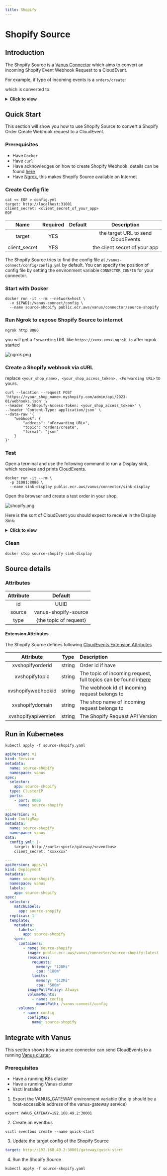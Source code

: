 ```yaml
---
title: Shopify
---
```


# Shopify Source

## Introduction

The Shopify Source is a [Vanus Connector][vc] which aims to convert an incoming Shopify Event Webhook Request to a
CloudEvent.

For example, if type of incoming events is a `orders/create`:

which is converted to:
<details><summary><strong>Click to view</strong></summary>

```json
{
  "specversion": "1.0",
  "id": "bf6672f8-40f5-4b87-91c3-5eccbf4aec89",
  "source": "vanus-shopify-source",
  "type": "products/update",
  "datacontenttype": "application/json",
  "time": "2023-10-23T09:24:40.720817Z",
  "data": {
    "admin_graphql_api_id": "gid://shopify/Product/788032119674292922",
    "body_html": "An example T-Shirt",
    "created_at": null,
    "handle": "example-t-shirt",
    "id": 788032119674292900,
    "image": null,
    "images": [],
    "options": [],
    "product_type": "Shirts",
    "published_at": "2023-10-23T05:24:40-04:00",
    "published_scope": "web",
    "status": "active",
    "tags": "example, mens, t-shirt",
    "template_suffix": null,
    "title": "Example T-Shirt",
    "updated_at": "2023-10-23T05:24:40-04:00",
    "variants": [
      {
        "admin_graphql_api_id": "gid://shopify/ProductVariant/642667041472713922",
        "barcode": null,
        "compare_at_price": "24.99",
        "created_at": null,
        "fulfillment_service": "manual",
        "grams": 200,
        "id": 642667041472714000,
        "image_id": null,
        "inventory_item_id": null,
        "inventory_management": "shopify",
        "inventory_policy": "deny",
        "inventory_quantity": 75,
        "old_inventory_quantity": 75,
        "option1": "Small",
        "option2": null,
        "option3": null,
        "position": 0,
        "price": "19.99",
        "product_id": 788032119674292900,
        "requires_shipping": true,
        "sku": "example-shirt-s",
        "taxable": true,
        "title": "",
        "updated_at": null,
        "weight": 200,
        "weight_unit": "g"
      },
      {
        "admin_graphql_api_id": "gid://shopify/ProductVariant/757650484644203962",
        "barcode": null,
        "compare_at_price": "24.99",
        "created_at": null,
        "fulfillment_service": "manual",
        "grams": 200,
        "id": 757650484644203900,
        "image_id": null,
        "inventory_item_id": null,
        "inventory_management": "shopify",
        "inventory_policy": "deny",
        "inventory_quantity": 50,
        "old_inventory_quantity": 50,
        "option1": "Medium",
        "option2": null,
        "option3": null,
        "position": 0,
        "price": "19.99",
        "product_id": 788032119674292900,
        "requires_shipping": true,
        "sku": "example-shirt-m",
        "taxable": true,
        "title": "",
        "updated_at": null,
        "weight": 200,
        "weight_unit": "g"
      }
    ],
    "vendor": "Acme"
  },
  "xvshopifywebhookid": "614966e9-2907-476e-bce5-65f6fc5c1f9e",
  "xvshopifydomain": "vanusfashion.myshopify.com",
  "xvshopifyapiversion": "2023-10",
  "xvshopifytriggeredat": "2023-10-23T09:24:40.066647883Z"
}
```

</details>

## Quick Start

This section will show you how to use Shopify Source to convert a Shopify Order Create Webhook request to a CloudEvent.

### Prerequisites

- Have `Docker`
- Have `curl`
- Have acknowledges on how to create Shopify Webhook. details can be
  found [here](https://shopify.dev/docs/apps/webhooks/configuration/shopifys)
- Have [Ngrok](https://ngrok.com/), this makes Shopify Source available on Internet

### Create Config file

```shell
cat << EOF > config.yml
target: http://localhost:31081
client_secret: <client_secret_of_your_app>
EOF
```

|      Name      | Required  | Default  |            Description             |
|:--------------:|:---------:|:--------:|:----------------------------------:|
|     target     |    YES    |          | the target URL to send CloudEvents |
| client_secret  |    YES    |          |   the client secret of your app    |

The Shopify Source tries to find the config file at `/vanus-connect/config/config.yml` by default. You can specify the
position of config file by setting the environment variable `CONNECTOR_CONFIG` for your connector.

### Start with Docker

```shell
docker run -it --rm --network=host \
  -v ${PWD}:/vanus-connect/config \
  --name source-shopify public.ecr.aws/vanus/connector/source-shopify
```

### Run Ngrok to expose Shopify Source to internet

```shell
ngrok http 8080
```

you will get a `Forwarding` URL like `https://xxxx.xxxx.ngrok.io` after ngrok started

![ngrok.png](ngrok.png)

### Create a Shopify webhook via cURL

replace `<your_shop_name>, <your_shop_access_token>, <Forwarding URL>` to yours.

```shell
curl --location --request POST 'https://<your_shop_name>.myshopify.com/admin/api/2023-01/webhooks.json' \
--header 'X-Shopify-Access-Token: <your_shop_access_token>' \
--header 'Content-Type: application/json' \
--data-raw '{
    "webhook": {
        "address": "<Forwarding URL>",
        "topic": "orders/create",
        "format": "json"
    }
}'
```

### Test

Open a terminal and use the following command to run a Display sink, which receives and prints CloudEvents.

```shell
docker run -it --rm \
  -p 31081:8080 \
  --name sink-display public.ecr.aws/vanus/connector/sink-display
```

Open the browser and create a test order in your shop,

![shopify.png](shopify.png)

Here is the sort of CloudEvent you should expect to receive in the Display Sink:

<details><summary><strong>Click to view</strong></summary>

```json
{
  "specversion": "1.0",
  "id": "bf6672f8-40f5-4b87-91c3-5eccbf4aec89",
  "source": "vanus-shopify-source",
  "type": "products/update",
  "datacontenttype": "application/json",
  "time": "2023-10-23T09:24:40.720817Z",
  "data": {
    "admin_graphql_api_id": "gid://shopify/Product/788032119674292922",
    "body_html": "An example T-Shirt",
    "created_at": null,
    "handle": "example-t-shirt",
    "id": 788032119674292900,
    "image": null,
    "images": [],
    "options": [],
    "product_type": "Shirts",
    "published_at": "2023-10-23T05:24:40-04:00",
    "published_scope": "web",
    "status": "active",
    "tags": "example, mens, t-shirt",
    "template_suffix": null,
    "title": "Example T-Shirt",
    "updated_at": "2023-10-23T05:24:40-04:00",
    "variants": [
      {
        "admin_graphql_api_id": "gid://shopify/ProductVariant/642667041472713922",
        "barcode": null,
        "compare_at_price": "24.99",
        "created_at": null,
        "fulfillment_service": "manual",
        "grams": 200,
        "id": 642667041472714000,
        "image_id": null,
        "inventory_item_id": null,
        "inventory_management": "shopify",
        "inventory_policy": "deny",
        "inventory_quantity": 75,
        "old_inventory_quantity": 75,
        "option1": "Small",
        "option2": null,
        "option3": null,
        "position": 0,
        "price": "19.99",
        "product_id": 788032119674292900,
        "requires_shipping": true,
        "sku": "example-shirt-s",
        "taxable": true,
        "title": "",
        "updated_at": null,
        "weight": 200,
        "weight_unit": "g"
      },
      {
        "admin_graphql_api_id": "gid://shopify/ProductVariant/757650484644203962",
        "barcode": null,
        "compare_at_price": "24.99",
        "created_at": null,
        "fulfillment_service": "manual",
        "grams": 200,
        "id": 757650484644203900,
        "image_id": null,
        "inventory_item_id": null,
        "inventory_management": "shopify",
        "inventory_policy": "deny",
        "inventory_quantity": 50,
        "old_inventory_quantity": 50,
        "option1": "Medium",
        "option2": null,
        "option3": null,
        "position": 0,
        "price": "19.99",
        "product_id": 788032119674292900,
        "requires_shipping": true,
        "sku": "example-shirt-m",
        "taxable": true,
        "title": "",
        "updated_at": null,
        "weight": 200,
        "weight_unit": "g"
      }
    ],
    "vendor": "Acme"
  },
  "xvshopifywebhookid": "614966e9-2907-476e-bce5-65f6fc5c1f9e",
  "xvshopifydomain": "vanusfashion.myshopify.com",
  "xvshopifyapiversion": "2023-10",
  "xvshopifytriggeredat": "2023-10-23T09:24:40.066647883Z"
}
```

</details>

### Clean

```shell
docker stop source-shopify sink-display
```

## Source details

### Attributes

| Attribute |        Default        |
| :---------: | :----------------------: |
|    id    |          UUID          |
|  source  |  vanus-shopify-source  |
|   type   | {the topic of request} |

#### Extension Attributes

The Shopify Source defines
following [CloudEvents Extension Attributes](https://github.com/cloudevents/spec/blob/main/cloudevents/spec.md#extension-context-attributes)

|      Attribute      |  Type  | Description                                                                                                                                      |
| :-------------------: | :------: | :------------------------------------------------------------------------------------------------------------------------------------------------- |
|  xvshopifyorderid  | string | Order id if have                                                                                                                                 |
|   xvshopifytopic   | string | The topic of incoming request, full topics can be found in[here](https://shopify.dev/docs/api/admin-rest/2023-01/resources/webhook#event-topics) |
| xvshopifywebhookid | string | The webhook id of incoming request belongs to                                                                                                    |
|   xvshopifydomain   | string | The shop name of incoming request belongs to                                                                                                     |
| xvshopifyapiversion | string | The Shopify Request API Version                                                                                                                  |

## Run in Kubernetes

```shell
kubectl apply -f source-shopify.yaml
```

```yaml
apiVersion: v1
kind: Service
metadata:
  name: source-shopify
  namespace: vanus
spec:
  selector:
    app: source-shopify
  type: ClusterIP
  ports:
    - port: 8080
      name: source-shopify
---
apiVersion: v1
kind: ConfigMap
metadata:
  name: source-shopify
  namespace: vanus
data:
  config.yml: |-
    target: http://<url>:<port>/gateway/<eventbus>
    client_secret: "xxxxxxx"

---
apiVersion: apps/v1
kind: Deployment
metadata:
  name: source-shopify
  namespace: vanus
  labels:
    app: source-shopify
spec:
  selector:
    matchLabels:
      app: source-shopify
  replicas: 1
  template:
    metadata:
      labels:
        app: source-shopify
    spec:
      containers:
        - name: source-shopify
          image: public.ecr.aws/vanus/connector/source-shopify:latest
          resources:
            requests:
              memory: "128Mi"
              cpu: "100m"
            limits:
              memory: "512Mi"
              cpu: "500m"
          imagePullPolicy: Always
          volumeMounts:
            - name: config
              mountPath: /vanus-connect/config
      volumes:
        - name: config
          configMap:
            name: source-shopify
```

## Integrate with Vanus

This section shows how a source connector can send CloudEvents to a
running [Vanus cluster](https://github.com/vanus-labs/vanus).

### Prerequisites

- Have a running K8s cluster
- Have a running Vanus cluster
- Vsctl Installed

1. Export the VANUS_GATEWAY environment variable (the ip should be a host-accessible address of the vanus-gateway
   service)

```shell
export VANUS_GATEWAY=192.168.49.2:30001
```

2. Create an eventbus

```shell
vsctl eventbus create --name quick-start
```

3. Update the target config of the Shopify Source

```yaml
target: http://192.168.49.2:30001/gateway/quick-start
```

4. Run the Shopify Source

```shell
kubectl apply -f source-shopify.yaml
```

[vc]: https://docs.vanus.ai/introduction/concepts#vanus-connect
